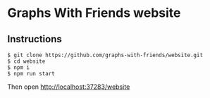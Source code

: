 # Graphs With Friends website

## Instructions

```console
$ git clone https://github.com/graphs-with-friends/website.git
$ cd website
$ npm i
$ npm run start
```

Then open [http://localhost:37283/website](http://localhost:37283/website)
